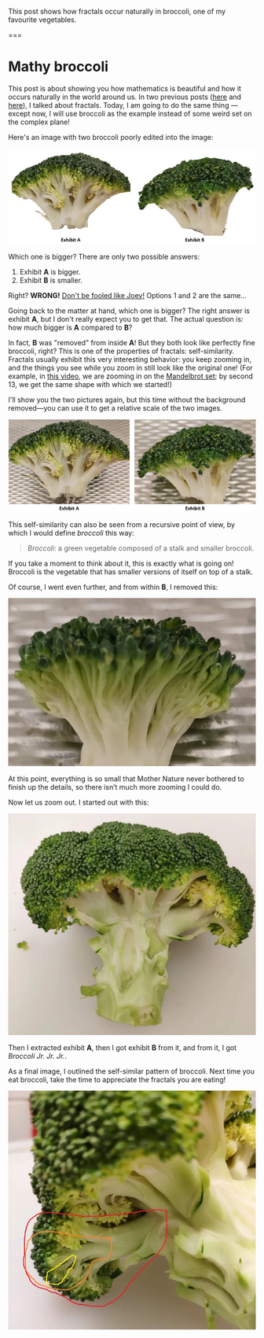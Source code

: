 This post shows how fractals occur naturally in broccoli, one of my favourite vegetables.

===


# Mathy broccoli

This post is about showing you how mathematics is beautiful and how it occurs naturally in the world around us. In two previous posts ([here](https://mathspp.com/blog/julia-set) and [here](https://mathspp.com/blog/mandelbrot-set)), I talked about fractals. Today, I am going to do the same thing — except now, I will use broccoli as the example instead of some weird set on the complex plane!

Here's an image with two broccoli poorly edited into the image:

![An image with two broccoli poorly edited into a white background.](_broccoli.webp "Two broccoli.")

Which one is bigger? There are only two possible answers:

1. Exhibit **A** is bigger.
2. Exhibit **B** is smaller.

Right? **WRONG!** [Don't be fooled like Joey!](https://www.youtube.com/watch?v=QVCmWVD-NH4) Options 1 and 2 are the same...

Going back to the matter at hand, which one is bigger? The right answer is exhibit **A**, but I don't really expect you to get that. The actual question is: how much bigger is **A** compared to **B**?

In fact, **B** was "removed" from inside **A**! But they both look like perfectly fine broccoli, right? This is one of the properties of fractals: self-similarity. Fractals usually exhibit this very interesting behavior: you keep zooming in, and the things you see while you zoom in still look like the original one! (For example, in [this video](https://www.youtube.com/watch?v=pCpLWbHVNhk), we are zooming in on the [Mandelbrot set](https://mathspp.com/blog/mandelbrot-set); by second 13, we get the same shape with which we started!)

I'll show you the two pictures again, but this time without the background removed—you can use it to get a relative scale of the two images.

![The same two broccoli, but this time you can see the texture of the surface they were laid on, showing that taking a picture of broccoli B required zooming in significantly, when compared to broccoli A.](_broccoli_with_background.webp "Same broccoli and the surface background.")

This self-similarity can also be seen from a recursive point of view, by which I would define *broccoli* this way:

> *Broccoli*: a green vegetable composed of a stalk and smaller broccoli.

If you take a moment to think about it, this is exactly what is going on! Broccoli is the vegetable that has smaller versions of itself on top of a stalk.

Of course, I went even further, and from within **B**, I removed this:

![A photo of a tiny piece of broccoli.](_tiny_broccoli.webp "A tiny piece of broccoli.")

At this point, everything is so small that Mother Nature never bothered to finish up the details, so there isn’t much more zooming I could do.

Now let us zoom out. I started out with this:

![A picture of a regular supermarket broccoli.](_big_broccoli.webp "An average supermarket broccoli.")

Then I extracted exhibit **A**, then I got exhibit **B** from it, and from it, I got *Broccoli Jr. Jr. Jr.*.

As a final image, I outlined the self-similar pattern of broccoli. Next time you eat broccoli, take the time to appreciate the fractals you are eating!

![The same broccoli from the side, with successive stems highlighting the self-similarity of broccoli.](_big_broccoli_marked.webp "Self-similarity in broccoli.")
